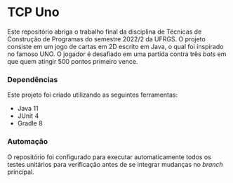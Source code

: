 # TCP Uno

Este repositório abriga o trabalho final da disciplina de Técnicas de Construção de Programas do semestre 2022/2 da UFRGS. O projeto consiste em um jogo de cartas em 2D escrito em Java, o qual foi inspirado no famoso UNO. O jogador é desafiado em uma partida contra três *bots* em que quem atingir 500 pontos primeiro vence.

### Dependências

Este projeto foi criado utilizando as seguintes ferramentas:

* Java 11
* JUnit 4
* Gradle 8

### Automação

O repositório foi configurado para executar automaticamente todos os testes unitários para verificação antes de se integrar mudanças no *branch* principal.
